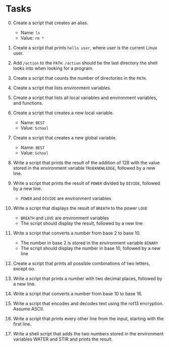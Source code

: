 # Tasks

0. Create a script that creates an alias.

    - Name: `ls`
    - Value: `rm *`
 
1. Create a script that prints `hello user`, where user is the current Linux user.

2. Add `/action` to the `PATH`. `/action` should be the last directory the shell looks into when looking for a program.

3. Create a script that counts the number of directories in the `PATH`.

4. Create a script that lists environment variables.

5. Create a script that lists all local variables and environment variables, and functions.

6. Create a script that creates a new local variable.

    - Name: `BEST`
    - Value: `School`

7. Create a script that creates a new global variable.

    - Name: `BEST`
    - Value: `School`

8. Write a script that prints the result of the addition of 128 with the value stored in the environment variable `TRUEKNOWLEDGE`, followed by a new line.

9. Write a script that prints the result of `POWER` divided by `DIVIDE`, followed by a new line.

    - `POWER` and `DIVIDE` are environment variables

10. Write a script that displays the result of `BREATH` to the power `LOVE`

    - `BREATH` and `LOVE` are environment variables
    - The script should display the result, followed by a new line

11. Write a script that converts a number from base 2 to base 10.

    - The number in base 2 is stored in the environment variable `BINARY`
    - The script should display the number in base 10, followed by a new line

12. Create a script that prints all possible combinations of two letters, except oo.

13. Write a script that prints a number with two decimal places, followed by a new line.

14. Write a script that converts a number from base 10 to base 16.

15. Write a script that encodes and decodes text using the rot13 encryption. Assume ASCII.

16. Write a script that prints every other line from the input, starting with the first line.

17. Write a shell script that adds the two numbers stored in the environment variables WATER and STIR and prints the result.
